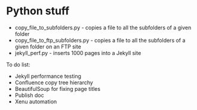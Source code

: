 # Python stuff
* copy_file_to_subfolders.py - copies a file to all the subfolders of a given folder
* copy_file_to_ftp_subfolders.py - copies a file to all the subfolders of a given folder on an FTP site
* jekyll_perf.py - inserts 1000 pages into a Jekyll site

To do list:
* Jekyll performance testing
* Confluence copy tree hierarchy
* BeautifulSoup for fixing page titles
* Publish doc
* Xenu automation
